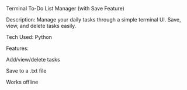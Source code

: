  Terminal To-Do List Manager (with Save Feature)

Description:
Manage your daily tasks through a simple terminal UI. Save, view, and delete tasks easily.

Tech Used: Python

Features:

Add/view/delete tasks

Save to a .txt file

Works offline
